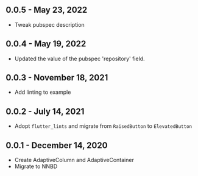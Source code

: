 ## 0.0.5 - May 23, 2022

- Tweak pubspec description

## 0.0.4 - May 19, 2022

- Updated the value of the pubspec 'repository' field.

## 0.0.3 - November 18, 2021

- Add linting to example

## 0.0.2 - July 14, 2021

- Adopt `flutter_lints` and migrate from `RaisedButton` to `ElevatedButton`

## 0.0.1 - December 14, 2020

- Create AdaptiveColumn and AdaptiveContainer
- Migrate to NNBD
